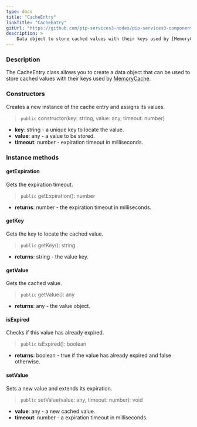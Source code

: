 ```yaml
---
type: docs
title: "CacheEntry"
linkTitle: "CacheEntry"
gitUrl: "https://github.com/pip-services3-nodex/pip-services3-components-nodex"
description: >
    Data object to store cached values with their keys used by [MemoryCache](../memory_cache).
---
```


### Description

The CacheEntry class allows you to create a data object that can be used to store cached values with their keys used by [MemoryCache](../memory_cache).

### Constructors
Creates a new instance of the cache entry and assigns its values.

> `public` constructor(key: string, value: any, timeout: number)

- **key**: string - a unique key to locate the value.
- **value**: any - a value to be stored.
- **timeout**: number - expiration timeout in milliseconds.


### Instance methods

#### getExpiration
Gets the expiration timeout.

> `public` getExpiration(): number

- **returns**: number - the expiration timeout in milliseconds.


#### getKey
Gets the key to locate the cached value.

> `public` getKey(): string

- **returns**: string - the value key.


#### getValue
Gets the cached value.

> `public` getValue(): any

- **returns**: any - the value object.


#### isExpired
Checks if this value has already expired.

> `public` isExpired(): boolean

- **returns**: boolean - true if the value has already expired and false otherwise.


#### setValue
Sets a new value and extends its expiration.

> `public` setValue(value: any, timeout: number): void

- **value**: any - a new cached value.
- **timeout**: number - a expiration timeout in milliseconds.
